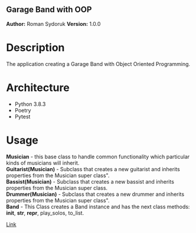 ## Garage Band with OOP

**Author:** Roman Sydoruk **Version:** 1.0.0

# Description

The application creating a Garage Band with Object Oriented Programming.

# Architecture

* Python 3.8.3
* Poetry
* Pytest

# Usage 
**Musician** - this base class to handle common functionality which particular kinds of musicians will inherit.\
**Guitarist(Musician)** - Subclass that creates a new guitarist  and inherits properties from the Musician  super class".\
**Bassist(Musician)** - Subclass that creates a new bassist and inherits properties from the Musician super class.\
**Drummer(Musician)** - Subclass that creates a new drummer and inherits properties from the Musician super class".\
**Band** - This Class creates a Band instance and has the next class methods:
__init__, __str__, __repr__, play_solos, to_list.

[Link](https://github.com/sydoruk89/pythonic-garage-band)

